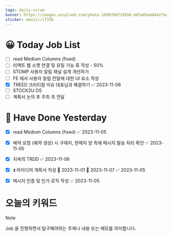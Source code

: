 ```yaml
---
tags: daily-scrum
banner: https://images.unsplash.com/photo-1698350732656-b65a85ab8442?auto=format&fit=crop&q=80&w=2837&ixlib=rb-4.0.3&ixid=M3wxMjA3fDB8MHxwaG90by1wYWdlfHx8fGVufDB8fHx8fA%3D%3D
sticker: emoji//1f33b
---
```

#  😀 Today Job List
- [ ] read Medium Columns (fixed)
- [ ] 리액트 웹 소켓 연결 및 유틸 기능 훅 작성 - 50%
- [ ] STOMP 사용자 알림 채널 설계 개선하기
- [ ] FE 에서 사용자 알림 전달에 대한 UI 요소 작성
- [x] TREED 크리티컬 이슈 대표님과 해결하기 ✅ 2023-11-06
- [ ] STOCK2U DS
- [ ] 계획서 논의 후 주최 측 전달

# 🙂 Have Done Yesterday
- [x] read Medium Columns (fixed) ✅ 2023-11-05
- [x] 예약 요청 (예약 생성) 시 구매자, 판매자 양 측에 메시지 발송 처리 확인 ✅ 2023-11-05
- [x] 지옥의 TRDD ✅ 2023-11-06
- [x] ⏫  아이디어 계획서 작성 🛫 2023-11-01 📅 2023-11-07 ✅ 2023-11-05

- [x] 메시지 인증 및 인가 로직 작성 ✅ 2023-11-05


# 오늘의 키워드

> [!NOTE]
> Job 을 진행하면서 탐구해야하는 주제나 내용 또는 메모를 의미합니다.

